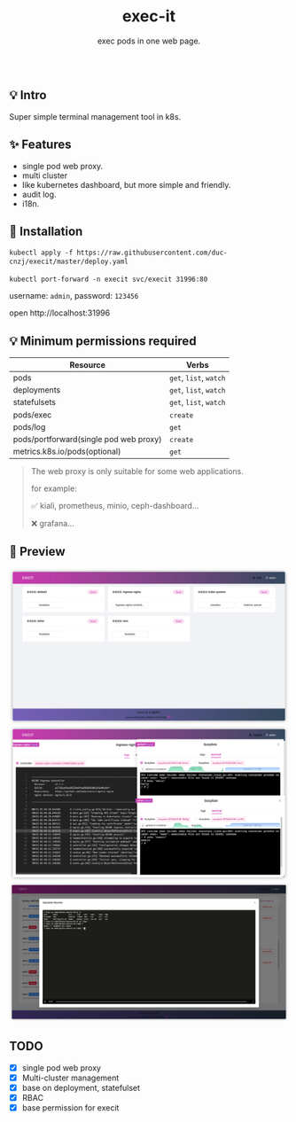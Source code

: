 <h1 align="center">exec-it</h1>
<p align="center">exec pods in one web page.</p>
<br><br>

## 💡 Intro

Super simple terminal management tool in k8s.

## ✨  Features

* single pod web proxy.
* multi cluster
* like kubernetes dashboard, but more simple and friendly.
* audit log.
* i18n.

## 🚀  Installation

```shell
kubectl apply -f https://raw.githubusercontent.com/duc-cnzj/execit/master/deploy.yaml

kubectl port-forward -n execit svc/execit 31996:80
```

username: `admin`, password: `123456`

open http://localhost:31996

## 💡 Minimum permissions required

| Resource                           | Verbs                 |
|------------------------------------|-----------------------|
| pods                               | `get`, `list`, `watch` |
| deployments                        | `get`, `list`, `watch` |
| statefulsets                       | `get`, `list`, `watch` |
| pods/exec                          | `create`              |
| pods/log                           | `get`                 |
| pods/portforward(single pod web proxy) | `create`    |
| metrics.k8s.io/pods(optional)      | `get`                 |

> The web proxy is only suitable for some web applications.
> 
> for example:
> 
> ✅ kiali, prometheus, minio, ceph-dashboard...
> 
> ❌ grafana...

## 🧀 Preview

![execit-preview](./images/img_1.png)
![execit](./images/img.png)
![user commands](./images/img_2.png)

## TODO

- [x] single pod web proxy 
- [x] Multi-cluster management
- [x] base on deployment, statefulset
- [x] RBAC
- [x] base permission for execit